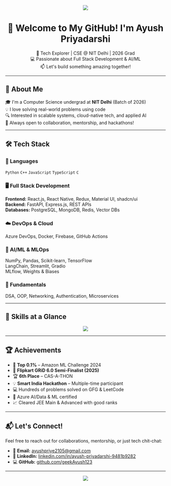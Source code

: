 <!-- Typing animation banner -->
<p align="center">
  <img src="https://readme-typing-svg.demolab.com/?lines= Hey+there!+I'm+Ayush+Priyadarshi;Full+Stack+%26+AI+Enthusiast;Always+Learning+New+Things!&center=true&size=24&color=58A6FF&pause=1000" />
</p>

<h1 align="center">🌟 Welcome to My GitHub! I'm Ayush Priyadarshi</h1>
<p align="center">
  🚀 Tech Explorer | CSE @ NIT Delhi | 2026 Grad <br/>
  💻 Passionate about Full Stack Development & AI/ML <br/>
  📫 Let's build something amazing together!
</p>

---

## 🧠 About Me

🎓 I'm a Computer Science undergrad at **NIT Delhi** (Batch of 2026)  
💡 I love solving real-world problems using code  
🔍 Interested in scalable systems, cloud-native tech, and applied AI  
🤝 Always open to collaboration, mentorship, and hackathons!

---

## 🛠️ Tech Stack

### 🧰 Languages  
`Python` `C++` `JavaScript` `TypeScript` `C`  

### 🖥️ Full Stack Development  
**Frontend:** React.js, React Native, Redux, Material UI, shadcn/ui  
**Backend:** FastAPI, Express.js, REST APIs  
**Databases:** PostgreSQL, MongoDB, Redis, Vector DBs  

### ☁️ DevOps & Cloud  
Azure DevOps, Docker, Firebase, GitHub Actions  

### 🧠 AI/ML & MLOps  
NumPy, Pandas, Scikit-learn, TensorFlow  
LangChain, Streamlit, Gradio  
MLflow, Weights & Biases  

### 🎯 Fundamentals  
DSA, OOP, Networking, Authentication, Microservices  

---

## 🚀 Skills at a Glance

<p align="center">
  <img src="https://skillicons.dev/icons?i=python,cpp,js,ts,react,redux,fastapi,express,html,css,tailwind,materialui,postgres,mongodb,docker,azure,git,figma,githubactions,firebase&perline=8" />
</p>

---

## 🏆 Achievements

- 🥇 **Top 0.1%** – Amazon ML Challenge 2024  
- 🥈 **Flipkart GRiD 6.0 Semi-Finalist (2025)**  
- 🏆 **6th Place** – CAS-A-THON  
- 💡 **Smart India Hackathon** – Multiple-time participant  
- 💻 Hundreds of problems solved on GFG & LeetCode  
- 📜 Azure AI/Data & ML certified  
- 📈 Cleared JEE Main & Advanced with good ranks

---

## 📬 Let's Connect!

Feel free to reach out for collaborations, mentorship, or just tech chit-chat:

- 📧 **Email:** [ayushpriye2105@gmail.com](mailto:ayushpriye2105@gmail.com)  
- 🔗 **LinkedIn:** [linkedin.com/in/ayush-priyadarshi-9481b9282](https://www.linkedin.com/in/ayush-priyadarshi-9481b9282)  
- 💻 **GitHub:** [github.com/geekAyush123](https://github.com/geekAyush123)

---

<p align="center">
  <img src="https://capsule-render.vercel.app/api?type=waving&color=0:58A6FF,100:FF6EC4&height=100&section=footer"/>
</p>
